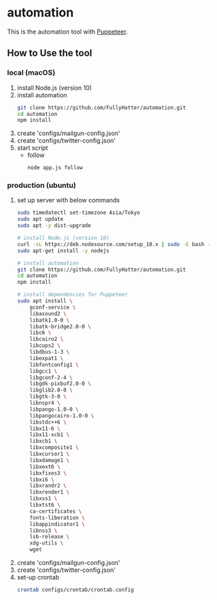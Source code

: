 
# automation
This is the automation tool with [Puppeteer](https://pptr.dev/).

## How to Use the tool

### local (macOS)
1. install Node.js (version 10)
1. install automation
    ```bash
    git clone https://github.com/FullyHatter/automation.git
    cd automation
    npm install
    ```
1. create 'configs/mailgun-config.json'  
1. create 'configs/twitter-config.json'  
1. start script
    - follow
        ```bash
        node app.js follow
        ```

### production (ubuntu)
1. set up server with below commands
    ```bash
    sudo timedatectl set-timezone Asia/Tokyo
    sudo apt update
    sudo apt -y dist-upgrade

    # install Node.js (version 10)
    curl -sL https://deb.nodesource.com/setup_10.x | sudo -E bash -
    sudo apt-get install -y nodejs

    # install automation
    git clone https://github.com/FullyHatter/automation.git
    cd automation
    npm install

    # install dependencies for Puppeteer
    sudo apt install \
        gconf-service \
        libasound2 \
        libatk1.0-0 \
        libatk-bridge2.0-0 \
        libc6 \
        libcairo2 \
        libcups2 \
        libdbus-1-3 \
        libexpat1 \
        libfontconfig1 \
        libgcc1 \
        libgconf-2-4 \
        libgdk-pixbuf2.0-0 \
        libglib2.0-0 \
        libgtk-3-0 \
        libnspr4 \
        libpango-1.0-0 \
        libpangocairo-1.0-0 \
        libstdc++6 \
        libx11-6 \
        libx11-xcb1 \
        libxcb1 \
        libxcomposite1 \
        libxcursor1 \
        libxdamage1 \
        libxext6 \
        libxfixes3 \
        libxi6 \
        libxrandr2 \
        libxrender1 \
        libxss1 \
        libxtst6 \
        ca-certificates \
        fonts-liberation \
        libappindicator1 \
        libnss3 \
        lsb-release \
        xdg-utils \
        wget
    ```
1. create 'configs/mailgun-config.json'  
1. create 'configs/twitter-config.json'  
1. set-up crontab
    ```bash
    crontab configs/crontab/crontab.config
    ```
